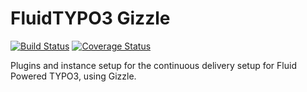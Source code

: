 FluidTYPO3 Gizzle
=================

[![Build Status](https://travis-ci.org/FluidTYPO3/fluidtypo3-gizzle.svg?branch=master)](https://travis-ci.org/FluidTYPO3/fluidtypo3-gizzle) [![Coverage Status](https://img.shields.io/coveralls/FluidTYPO3/fluidtypo3-gizzle.svg)](https://coveralls.io/r/FluidTYPO3/fluidtypo3-gizzle)

Plugins and instance setup for the continuous delivery setup for Fluid Powered TYPO3, using Gizzle.
